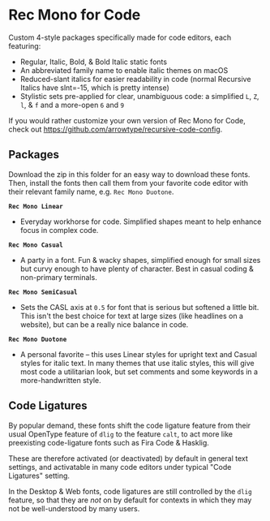 # Rec Mono for Code

Custom 4-style packages specifically made for code editors, each featuring:
- Regular, Italic, Bold, & Bold Italic static fonts
- An abbreviated family name to enable italic themes on macOS
- Reduced-slant italics for easier readability in code (normal Recursive Italics have slnt=-15, which is pretty intense)
- Stylistic sets pre-applied for clear, unambiguous code: a simplified `L`, `Z`, `l`, & `f` and a more-open `6` and `9`

If you would rather customize your own version of Rec Mono for Code, check out https://github.com/arrowtype/recursive-code-config.


## Packages

Download the zip in this folder for an easy way to download these fonts. Then, install the fonts then call them from your favorite code editor with their relevant family name, e.g. `Rec Mono Duotone`.

**`Rec Mono Linear`**
- Everyday workhorse for code. Simplified shapes meant to help enhance focus in complex code.

**`Rec Mono Casual`**
- A party in a font. Fun & wacky shapes, simplified enough for small sizes but curvy enough to have plenty of character. Best in casual coding & non-primary terminals.

**`Rec Mono SemiCasual`**
- Sets the CASL axis at `0.5` for font that is serious but softened a little bit. This isn't the best choice for text at large sizes (like headlines on a website), but can be a really nice balance in code.

**`Rec Mono Duotone`**
- A personal favorite – this uses Linear styles for upright text and Casual styles for italic text. In many themes that use italic styles, this will give most code a utilitarian look, but set comments and some keywords in a more-handwritten style.


## Code Ligatures

By popular demand, these fonts shift the code ligature feature from their usual OpenType feature of `dlig` to the feature `calt`, to act more like preexisting code-ligature fonts such as Fira Code & Hasklig.

These are therefore activated (or deactivated) by default in general text settings, and activatable in many code editors under typical "Code Ligatures" setting.

In the Desktop & Web fonts, code ligatures are still controlled by the `dlig` feature, so that they are *not* on by default for contexts in which they may not be well-understood by many users.
